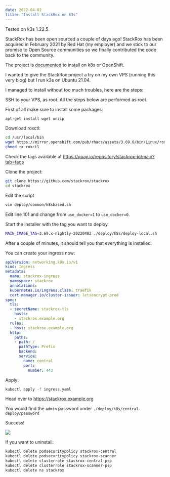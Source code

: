 ```yaml
---
date: 2022-04-02
title: "Install StackRox on k3s"
---
```


Tested on k3s 1.22.5.

StackRox has been open sourced a couple of days ago! StackRox has been acquired in February 2021 by Red Hat (my employer) and we stick to our promise to Open Source communities so we finally contributed the code back to the community.

The project is [documented](https://github.com/stackrox/stackrox#deployment) to install on k8s or OpenShift.

I wanted to give the StackRox project a try on my own VPS (running this very blog) but I run k3s on Ubuntu 21.04.

I managed to install without too much troubles, here are the steps:

SSH to your VPS, as root. All the steps below are performed as root.

First of all make sure to install some packages:

```bash
apt-get install wget unzip
```

Download roxctl:

```bash
cd /usr/local/bin
wget https://mirror.openshift.com/pub/rhacs/assets/3.69.0/bin/Linux/roxctl
chmod +x roxctl
```

Check the tags available at https://quay.io/repository/stackrox-io/main?tab=tags

Clone the project:

```bash
git clone https://github.com/stackrox/stackrox
cd stackrox
```

Edit the script

```bash
vim deploy/common/k8sbased.sh
```

Edit line 101 and change from `use_docker=1` to `use_docker=0`.

Start the installer with the tag you want to deploy

```bash
MAIN_IMAGE_TAG=3.69.x-nightly-20220402 ./deploy/k8s/deploy-local.sh
```

After a couple of minutes, it should tell you that everything is installed.

You can create your ingress now:

```yaml
apiVersion: networking.k8s.io/v1
kind: Ingress
metadata:
  name: stackrox-ingress
  namespace: stackrox
  annotations:
  kubernetes.io/ingress.class: traefik
  cert-manager.io/cluster-issuer: letsencrypt-prod
spec:
  tls:
  - secretName: stackrox-tls
    hosts:
    - stackrox.example.org
  rules:
  - host: stackrox.example.org
  http:
    paths:
    - path: /
      pathType: Prefix
      backend:
      service:
        name: central
        port:
          number: 443
```

Apply:

```bash
kubectl apply -f ingress.yaml
```

Head over to https://stackrox.example.org

You would find the `admin` password under `./deploy/k8s/central-deploy/password`

Success!

![](https://blog.wains.be/images/stackrox.png)

If you want to uninstall:

```bash
kubectl delete podsecuritypolicy stackrox-central
kubectl delete podsecuritypolicy stackrox-scanner
kubectl delete clusterrole stackrox-central-psp
kubectl delete clusterrole stackrox-scanner-psp
kubectl delete ns stackrox
```